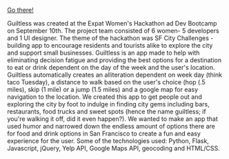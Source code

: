 [Go there!](https://www.guiltless.herokuapp.com)

Guiltless was created at the Expat Women's Hackathon ad Dev Bootcamp on September 10th. The project team consisted of 6 women- 5 developers and 1 UI designer. The theme of the hackathon was SF City Challenges - building app to encourage residents and tourists alike to explore the city and support small businesses. Guiltless is an app made to help with eliminating decision fatigue and providing the best options for a destination to eat or drink dependent on the day of the week and the user's location. Guiltless automatically creates an alliteration dependent on week day (think taco Tuesday), a distance to walk based on the user's choice (hop (.5 miles), skip (1 mile) or a jump (1.5 miles) and a google map for easy navigation to the location. We created this app to get people out and exploring the city by foot to indulge in finding city gems including bars, restaurants, food trucks and sweet spots (hence the name guiltless; if you're walking it off, did it even happen?). We wanted to make an app that used humor and narrowed down the endless amount of options there are for food and drink options in San Francisco to create a fun and easy experience for the user. Some of the technologies used: Python, Flask, Javascript, jQuery, Yelp API, Google Maps API, geocoding and HTML/CSS. 
